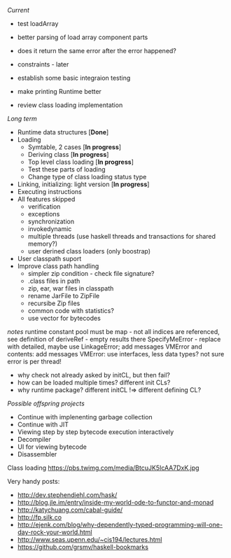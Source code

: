 *Current*
* test loadArray
* better parsing of load array component parts
* does it return the same error after the error happened?
* constraints - later

* establish some basic integraion testing
* make printing Runtime better
* review class loading implementation
 

*Long term*
* Runtime data structures [**Done**]
* Loading
  * Symtable, 2 cases [**In progress**]
  * Deriving class [**In progress**]
  * Top level class loading [**In progress**]
  * Test these parts of loading
  * Change type of class loading status type
* Linking, initializing: light version [**In progress**]
* Executing instructions
* All features skipped
  * verification
  * exceptions
  * synchronization
  * invokedynamic
  * multiple threads (use haskell threads and transactions for shared memory?)
  * user derined class loaders (only boostrap)
* User classpath suport
* Improve class path handling
  * simpler zip condition - check file signature?
  * .class files in path
  * zip, ear, war files in classpath
  * rename JarFile to ZipFile
  * recursibe Zip files
  * common code with statistics?
  * use vector for bytecodes

*notes*
runtime constant pool must be map
	- not all indices are referenced, see definition of deriveRef - empty results there
SpecifyMeError - replace with detailed, maybe use LinkageError; add messages
VMError and contents: add messages
VMError: use interfaces, less data types? not sure
error is per thread!


- why check not already asked by initCL, but then fail?
- how can be loaded multiple times? different init CLs?
- why runtime package? different initCL !=> different defining CL?


*Possible offspring projects*
* Continue with implenenting garbage collection
* Continue with JIT
* Viewing step by step bytecode execution interactively
* Decompiler
* UI for viewing bytecode
* Disassembler


Class loading https://pbs.twimg.com/media/BtcuJK5IcAA7DxK.jpg

Very handy posts:
* http://dev.stephendiehl.com/hask/
* http://blog.jle.im/entry/inside-my-world-ode-to-functor-and-monad
* http://katychuang.com/cabal-guide/
* http://fp.silk.co
* http://ejenk.com/blog/why-dependently-typed-programming-will-one-day-rock-your-world.html
* http://www.seas.upenn.edu/~cis194/lectures.html
* https://github.com/grsmv/haskell-bookmarks
